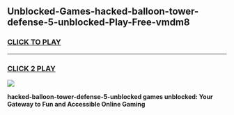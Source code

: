 
## Unblocked-Games-hacked-balloon-tower-defense-5-unblocked-Play-Free-vmdm8
<h3>
<a href="https://premium76.site?title=hacked-balloon-tower-defense-5-unblocked&ref=20M">CLICK TO PLAY</a></h3>
<hr>

<h3>
<a href="https://premium76.site?title=hacked-balloon-tower-defense-5-unblocked&ref=20M">CLICK 2 PLAY</a>
  
</h3>

<a href="https://premium76.site?title=hacked-balloon-tower-defense-5-unblocked&ref=19M"><img src="https://clearcache.store/games.png"></a>


**hacked-balloon-tower-defense-5-unblocked games unblocked: Your Gateway to Fun and Accessible Online Gaming**
